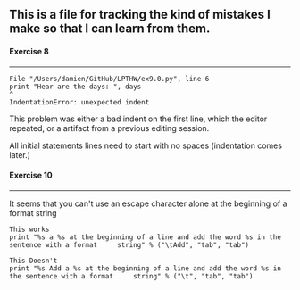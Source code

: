 ## This is a file for tracking the kind of mistakes I make so that I can learn from them.

#### Exercise 8
----------

	File "/Users/damien/GitHub/LPTHW/ex9.0.py", line 6
    print "Hear are the days: ", days
    ^
	IndentationError: unexpected indent

This problem was either a bad indent on the first line, which the editor repeated, or 
a artifact from a previous editing session.

All initial statements lines need to start with no spaces (indentation comes later.)

#### Exercise 10
-----------

It seems that you can't use an escape character alone at the beginning of a format string

	This works
	print "%s a %s at the beginning of a line and add the word %s in the sentence with a format 	string" % ("\tAdd", "tab", "tab")
	
	This Doesn't
	print "%s Add a %s at the beginning of a line and add the word %s in the sentence with a format 	string" % ("\t", "tab", "tab")

